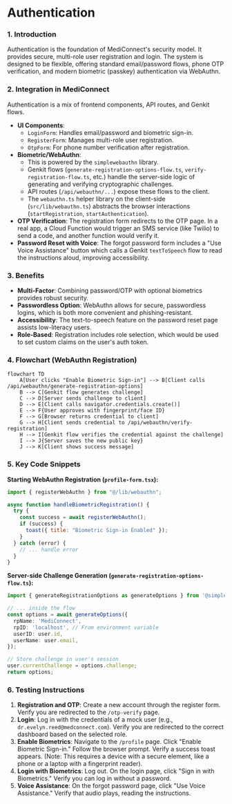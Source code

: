 # Authentication

### 1. Introduction
Authentication is the foundation of MediConnect's security model. It provides secure, multi-role user registration and login. The system is designed to be flexible, offering standard email/password flows, phone OTP verification, and modern biometric (passkey) authentication via WebAuthn.

### 2. Integration in MediConnect
Authentication is a mix of frontend components, API routes, and Genkit flows.

- **UI Components**:
  - `LoginForm`: Handles email/password and biometric sign-in.
  - `RegisterForm`: Manages multi-role user registration.
  - `OtpForm`: For phone number verification after registration.
- **Biometric/WebAuthn**:
  - This is powered by the `simplewebauthn` library.
  - Genkit flows (`generate-registration-options-flow.ts`, `verify-registration-flow.ts`, etc.) handle the server-side logic of generating and verifying cryptographic challenges.
  - API routes (`/api/webauthn/...`) expose these flows to the client.
  - The `webauthn.ts` helper library on the client-side (`src/lib/webauthn.ts`) abstracts the browser interactions (`startRegistration`, `startAuthentication`).
- **OTP Verification**: The registration form redirects to the OTP page. In a real app, a Cloud Function would trigger an SMS service (like Twilio) to send a code, and another function would verify it.
- **Password Reset with Voice**: The forgot password form includes a "Use Voice Assistance" button which calls a Genkit `textToSpeech` flow to read the instructions aloud, improving accessibility.

### 3. Benefits
- **Multi-Factor**: Combining password/OTP with optional biometrics provides robust security.
- **Passwordless Option**: WebAuthn allows for secure, passwordless logins, which is both more convenient and phishing-resistant.
- **Accessibility**: The text-to-speech feature on the password reset page assists low-literacy users.
- **Role-Based**: Registration includes role selection, which would be used to set custom claims on the user's auth token.

### 4. Flowchart (WebAuthn Registration)
```mermaid
flowchart TD
    A[User clicks "Enable Biometric Sign-in"] --> B[Client calls /api/webauthn/generate-registration-options]
    B --> C[Genkit flow generates challenge]
    C --> D[Server sends challenge to client]
    D --> E[Client calls navigator.credentials.create()]
    E --> F{User approves with fingerprint/face ID}
    F --> G[Browser returns credential to client]
    G --> H[Client sends credential to /api/webauthn/verify-registration]
    H --> I[Genkit flow verifies the credential against the challenge]
    I --> J{Server saves the new public key}
    J --> K[Client shows success message]
```

### 5. Key Code Snippets
**Starting WebAuthn Registration (`profile-form.tsx`):**
```javascript
import { registerWebAuthn } from "@/lib/webauthn";

async function handleBiometricRegistration() {
  try {
    const success = await registerWebAuthn();
    if (success) {
      toast({ title: "Biometric Sign-in Enabled" });
    }
  } catch (error) {
    // ... handle error
  }
}
```

**Server-side Challenge Generation (`generate-registration-options-flow.ts`):**
```typescript
import { generateRegistrationOptions as generateOptions } from '@simplewebauthn/server';

// ... inside the flow
const options = await generateOptions({
  rpName: 'MediConnect',
  rpID: 'localhost', // From environment variable
  userID: user.id,
  userName: user.email,
});

// Store challenge in user's session
user.currentChallenge = options.challenge;
return options;
```

### 6. Testing Instructions
1.  **Registration and OTP**: Create a new account through the register form. Verify you are redirected to the `/otp-verify` page.
2.  **Login**: Log in with the credentials of a mock user (e.g., `dr.evelyn.reed@medconnect.com`). Verify you are redirected to the correct dashboard based on the selected role.
3.  **Enable Biometrics**: Navigate to the `/profile` page. Click "Enable Biometric Sign-in." Follow the browser prompt. Verify a success toast appears. (Note: This requires a device with a secure element, like a phone or a laptop with a fingerprint reader).
4.  **Login with Biometrics**: Log out. On the login page, click "Sign in with Biometrics." Verify you can log in without a password.
5.  **Voice Assistance**: On the forgot password page, click "Use Voice Assistance." Verify that audio plays, reading the instructions.
